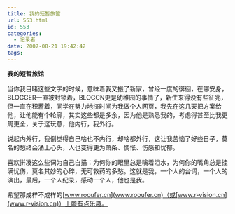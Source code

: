 ```yaml
---
title: 我的短暂旅馆
url: 553.html
id: 553
categories:
  - 记录者
date: 2007-08-21 19:42:42
tags:
---
```


**我的短暂旅馆**

  
当你我目睹这些文字的时候，意味着我又搬了新家，曾经一度的徘徊，在哪安身，BLOGGER一直被封锁着，BLOGCN更是幼稚园的事情了，新生来得没有些征兆，但一直在积蓄着，同学在努力地挤时间为我做个人网页，我先在这几天把方案给他，让他能有个轮廓，其实这些都是多余，因为他是熟悉我的，考虑得甚至比我更周更全，关于这玩意，他内行，我外行。  
  
说起内外行，我倒觉得自己啥也不内行，却啥都外行，这让我苦恼了好些日子，莫名的愁绪会涌上心头，人也变得更为萧条、惆怅、伤感和忧郁。  
  
喜欢拼凑这么些词为自己白描：为何你的眼里总是噙着泪水，为何你的嘴角总是挂满忧伤，莫名其妙的心碎，无可救药的多愁。这就是我，一个人的台词，一个人的演出，最后，一个人纪录，感动一个人，他也是我。  
  
希望那成样不成样的[www.rooufer.cn](www.rooufer.cn)（或[www.r-vision.cn](www.r-vision.cn)）上能有点乐趣。